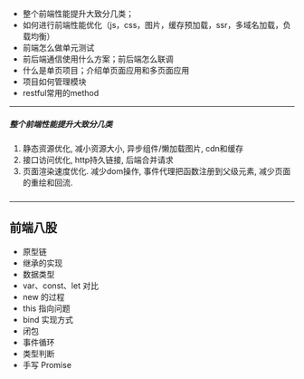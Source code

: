 ## 
* 整个前端性能提升大致分几类；
* 如何进行前端性能优化（js，css，图片，缓存预加载，ssr，多域名加载，负载均衡）
* 前端怎么做单元测试
* 前后端通信使用什么方案；前后端怎么联调
* 什么是单页项目；介绍单页面应用和多页面应用
* 项目如何管理模块
* restful常用的method

-----
##### 整个前端性能提升大致分几类
1. 静态资源优化, 减小资源大小, 异步组件/懒加载图片, cdn和缓存
2. 接口访问优化, http持久链接, 后端合并请求
3. 页面渲染速度优化. 减少dom操作, 事件代理把函数注册到父级元素, 减少页面的重绘和回流.

##### 
-----

## 前端八股
* 原型链
* 继承的实现
* 数据类型
* var、const、let 对比
* new 的过程
* this 指向问题
* bind 实现方式
* 闭包
* 事件循环
* 类型判断
* 手写 Promise